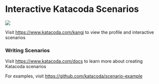 # Interactive Katacoda Scenarios

[![](http://shields.katacoda.com/katacoda/kangi/count.svg)](https://www.katacoda.com/kangi "Get your profile on Katacoda.com")

Visit https://www.katacoda.com/kangi to view the profile and interactive scenarios

### Writing Scenarios
Visit https://www.katacoda.com/docs to learn more about creating Katacoda scenarios

For examples, visit https://github.com/katacoda/scenario-example

